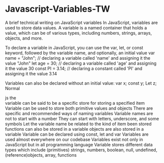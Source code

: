 # Javascript-Variables-TW
A brief technical writing on JavaScript variables
In JavaScript, variables are used to store data values. A variable is a named container that holds a value, which can be of various types, including numbers, strings, arrays, objects, and more.

To declare a variable in JavaScript, you can use the var, let, or const keyword, followed by the variable name, and optionally, an initial value
var name = "John";  // declaring a variable called 'name' and assigning it the value "John"
let age = 30;       // declaring a variable called 'age' and assigning it the value 30
const PI = 3.14;    // declaring a constant called 'PI' and assigning it the value 3.14

Variables can also be declared without an initial value:
var x;
const y;
Let z;
Normal

js the  
variable can be said to be a specific store for storing a specified item
Variable can be used to store both primitive values and objects
There are specific and recommended ways of naming variables
Variable names are not to start with a number
They can start with letters, underscore, and some symbols
Let the variable name be related to the kind of item been stored 
functions can also be stored in a variable 
objects are also stored in a variable
Variable can be declared using const, let and var
Variables are used almost everywhere on our codebase
Variables exist not only in JavaScript but in all programming language 
Variable stores different data types which include (primitives) strings, numbers, boolean, null, undefined, (reference)objects, array, functions
